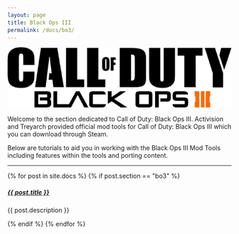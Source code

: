 ```yaml
---
layout: page
title: Black Ops III
permalink: /docs/bo3/
---
```



<p align="center">
<img src="/assets/img/black_ops_3_logo.png">
</p>

Welcome to the section dedicated to Call of Duty: Black Ops III. Activision and Treyarch provided official mod tools for Call of Duty: Black Ops III which you can download through Steam. 

Below are tutorials to aid you in working with the Black Ops III Mod Tools including features within the tools and porting content.

<div class="section-index">
    <hr class="panel-line">
    {% for post in site.docs  %}   
        {% if post.section == "bo3" %}  
            <div class="entry">
            <h5><a href="{{ post.url | prepend: site.baseurl }}">{{ post.title }}</a></h5>
            <p>{{ post.description }}</p>
            </div>
        {% endif %}
    {% endfor %}
</div>
